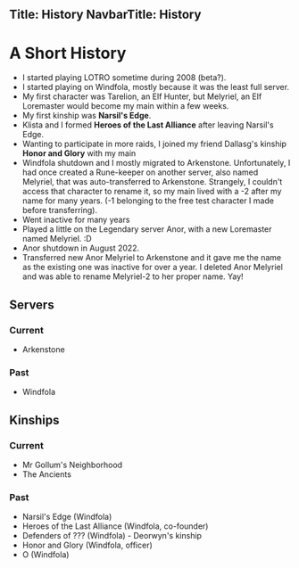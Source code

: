 Title: History
NavbarTitle: History
---

# A Short History

- I started playing LOTRO sometime during 2008 (beta?).
- I started playing on Windfola, mostly because it was the least full server.
- My first character was Tarelion, an Elf Hunter, but Melyriel, an Elf Loremaster would become my main within a few weeks.
- My first kinship was **Narsil's Edge**.
- Klista and I formed **Heroes of the Last Alliance** after leaving Narsil's Edge.
- Wanting to participate in more raids, I joined my friend Dallasg's kinship **Honor and Glory** with my main
- Windfola shutdown and I mostly migrated to Arkenstone. Unfortunately, I had once created a Rune-keeper on another server, also named Melyriel, that was auto-transferred to Arkenstone. Strangely, I couldn't access that character to rename it, so my main lived with a -2 after my name for many years. (-1 belonging to the free test character I made before transferring).
- Went inactive for many years
- Played a little on the Legendary server Anor, with a new Loremaster named Melyriel. :D
- Anor shutdown in August 2022.
- Transferred new Anor Melyriel to Arkenstone and it gave me the name as the existing one was inactive for over a year. I deleted Anor Melyriel and was able to rename Melyriel-2 to her proper name. Yay!

## Servers

### Current

- Arkenstone

### Past

- Windfola


## Kinships

### Current

- Mr Gollum's Neighborhood
- The Ancients

### Past

- Narsil's Edge (Windfola)
- Heroes of the Last Alliance (Windfola, co-founder)
- Defenders of ??? (Windfola) - Deorwyn's kinship
- Honor and Glory (Windfola, officer)
- O (Windfola)
